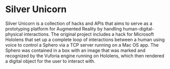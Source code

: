# Silver Unicorn

Silver Unicorn is a collection of hacks and APIs that aims to serve as a prototyping platform for Augmented Reality by handling human-digital-physical interactions. The original project includes a hack for Microsoft Hololens that set up a complete loop of interactions between a human using voice to control a Sphero via a TCP server running on a Mac OS app. The Sphero was contained in a box with an image that was marked and recognized by the Vuforia engine running on Hololens, which then rendered a digital object for the user to interact with.



